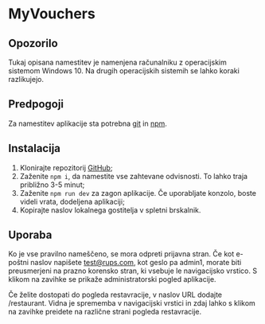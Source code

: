 # MyVouchers

## Opozorilo

Tukaj opisana namestitev je namenjena računalniku z operacijskim sistemom Windows 10. Na drugih operacijskih sistemih se lahko koraki razlikujejo.

## Predpogoji

Za namestitev aplikacije sta potrebna [git](https://git-scm.com/) in [npm](https://docs.npmjs.com/downloading-and-installing-node-js-and-npm).

## Instalacija

1. Klonirajte repozitorij [GitHub](https://github.com/ImKikoG/My-Vouchers-Web);
2. Zaženite `npm i`, da namestite vse zahtevane odvisnosti. To lahko traja približno 3-5 minut;
3. Zaženite `npm run dev` za zagon aplikacije. Če uporabljate konzolo, boste videli vrata, dodeljena aplikaciji;
4. Kopirajte naslov lokalnega gostitelja v spletni brskalnik.

## Uporaba

Ko je vse pravilno nameščeno, se mora odpreti prijavna stran. Če kot e-poštni naslov napišete test@rups.com, kot geslo pa admin1, morate biti preusmerjeni na prazno korensko stran, ki vsebuje le navigacijsko vrstico. S klikom na zavihke se prikaže administratorski pogled aplikacije.

Če želite dostopati do pogleda restavracije, v naslov URL dodajte /restaurant. Vidna je sprememba v navigacijski vrstici in zdaj lahko s klikom na zavihke preidete na različne strani pogleda restavracije. 